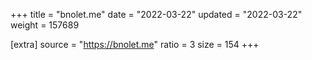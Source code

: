 +++
title = "bnolet.me"
date = "2022-03-22"
updated = "2022-03-22"
weight = 157689

[extra]
source = "https://bnolet.me"
ratio = 3
size = 154
+++

